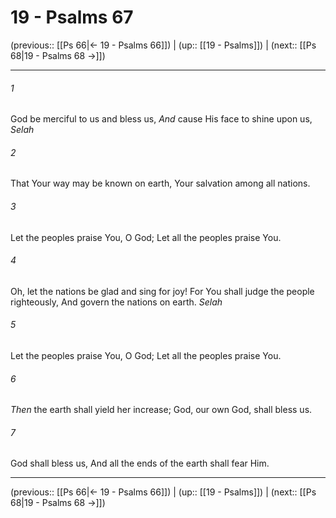 # 19 - Psalms 67

(previous:: [[Ps 66|← 19 - Psalms 66]]) | (up:: [[19 - Psalms]]) | (next:: [[Ps 68|19 - Psalms 68 →]])

***


###### 1 
God be merciful to us and bless us, _And_ cause His face to shine upon us, _Selah_ 

###### 2 
That Your way may be known on earth, Your salvation among all nations. 

###### 3 
Let the peoples praise You, O God; Let all the peoples praise You. 

###### 4 
Oh, let the nations be glad and sing for joy! For You shall judge the people righteously, And govern the nations on earth. _Selah_ 

###### 5 
Let the peoples praise You, O God; Let all the peoples praise You. 

###### 6 
_Then_ the earth shall yield her increase; God, our own God, shall bless us. 

###### 7 
God shall bless us, And all the ends of the earth shall fear Him.

***

(previous:: [[Ps 66|← 19 - Psalms 66]]) | (up:: [[19 - Psalms]]) | (next:: [[Ps 68|19 - Psalms 68 →]])
